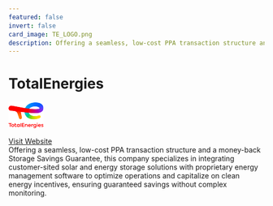 ```yaml
---
featured: false
invert: false
card_image: TE_LOGO.png
description: Offering a seamless, low-cost PPA transaction structure and a money-back Storage Savings Guarantee, this company specializes in integrating customer-sited solar and energy storage solutions with proprietary energy management software to optimize operations and capitalize on clean energy incentives, ensuring guaranteed savings without complex monitoring.
---
```


# TotalEnergies
<img src="TE_LOGO.png" alt="Logo" style="max-width: 200px; height: auto;">

<a href="https://solar.totalenergies.us/energy-storage/">Visit Website</a>  
Offering a seamless, low-cost PPA transaction structure and a money-back Storage Savings Guarantee, this company specializes in integrating customer-sited solar and energy storage solutions with proprietary energy management software to optimize operations and capitalize on clean energy incentives, ensuring guaranteed savings without complex monitoring.

